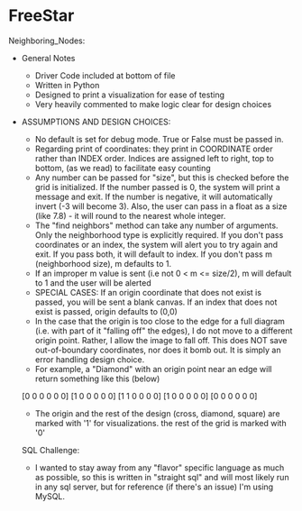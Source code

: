 # FreeStar

Neighboring_Nodes:

- General Notes
  - Driver Code included at bottom of file
  - Written in Python
  - Designed to print a visualization for ease of testing
  - Very heavily commented to make logic clear for design choices
  
- ASSUMPTIONS AND DESIGN CHOICES:
  - No default is set for debug mode. True or False must be passed in.
  - Regarding print of coordinates: they print in COORDINATE order rather than INDEX order. Indices are assigned left to right, top to bottom, (as we read) to facilitate easy counting
  - Any number can be passed for "size", but this is checked before the grid is initialized. If the number passed is 0, the system will print a message and exit. If the number is negative, it will automatically invert (-3 will become 3). Also, the user can pass in a float as a size (like 7.8) - it will round to the nearest whole integer.
  - The "find neighbors" method can take any number of arguments. Only the neighborhood type is explicitly required. If you don't pass coordinates or an index, the system will alert you to try again and exit. If you pass both, it will default to index. If you don't pass m (neighborhood size), m defaults to 1.
  - If an improper m value is sent (i.e not 0 < m <= size/2), m will default to 1 and the user will be alerted
  - SPECIAL CASES: If an origin coordinate that does not exist is passed, you will be sent a blank canvas. If an index that does not exist is passed, origin defaults to (0,0)
  - In the case that the origin is too close to the edge for a full diagram (i.e. with part of it "falling off" the edges), I do not move to a different origin point. Rather, I allow the image to fall off. This does NOT save out-of-boundary coordinates, nor does it bomb out. It is simply an error handling design choice.
  - For example, a "Diamond" with an origin point near an edge will return something like this (below)
  
  [0 0 0 0 0 0]
  [1 0 0 0 0 0]
  [1 1 0 0 0 0]
  [1 0 0 0 0 0]
  [0 0 0 0 0 0]
  
  - The origin and the rest of the design (cross, diamond, square) are marked with '1' for visualizations. the rest of the grid is marked with '0'
  
  SQL Challenge:
  
  - I wanted to stay away from any "flavor" specific language as much as possible, so this is written in "straight sql" and will most likely run in any sql server, but for reference (if there's an issue) I'm using MySQL.
  
